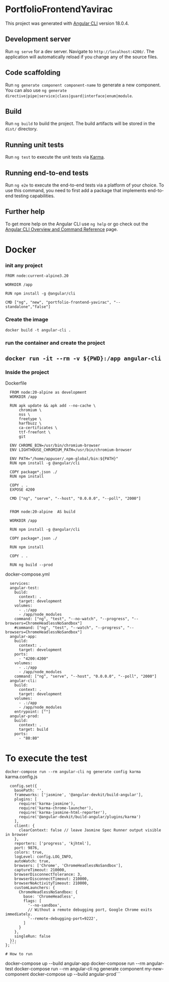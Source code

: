 # PortfolioFrontendYavirac

This project was generated with [Angular CLI](https://github.com/angular/angular-cli) version 18.0.4.

## Development server

Run `ng serve` for a dev server. Navigate to `http://localhost:4200/`. The application will automatically reload if you change any of the source files.

## Code scaffolding

Run `ng generate component component-name` to generate a new component. You can also use `ng generate directive|pipe|service|class|guard|interface|enum|module`.

## Build

Run `ng build` to build the project. The build artifacts will be stored in the `dist/` directory.

## Running unit tests

Run `ng test` to execute the unit tests via [Karma](https://karma-runner.github.io).

## Running end-to-end tests

Run `ng e2e` to execute the end-to-end tests via a platform of your choice. To use this command, you need to first add a package that implements end-to-end testing capabilities.

## Further help

To get more help on the Angular CLI use `ng help` or go check out the [Angular CLI Overview and Command Reference](https://angular.dev/tools/cli) page.

# Docker

### init any project
```
FROM node:current-alpine3.20

WORKDIR /app

RUN npm install -g @angular/cli

CMD ["ng", "new", "portfolio-frontend-yavirac", "--standalone","false"]

```
### Create the image
```docker build -t angular-cli .```

### run the container and create the project
```docker run -it --rm -v ${PWD}:/app angular-cli```
---

### Inside the project
Dockerfile
```
  FROM node:20-alpine as development 
  WORKDIR /app

  RUN apk update && apk add --no-cache \
      chromium \
      nss \
      freetype \
      harfbuzz \
      ca-certificates \
      ttf-freefont \
      git

  ENV CHROME_BIN=/usr/bin/chromium-browser
  ENV LIGHTHOUSE_CHROMIUM_PATH=/usr/bin/chromium-browser

  ENV PATH="/home/appuser/.npm-global/bin:${PATH}"
  RUN npm install -g @angular/cli

  COPY package*.json ./
  RUN npm install

  COPY . .
  EXPOSE 4200

  CMD ["ng", "serve", "--host", "0.0.0.0", "--poll", "2000"]


  FROM node:20-alpine  AS build

  WORKDIR /app

  RUN npm install -g @angular/cli

  COPY package*.json ./

  RUN npm install

  COPY . .

  RUN ng build --prod
```

docker-compose.yml
```
  services:
  angular-test:
    build:
      context: .
      target: development
    volumes:
      - .:/app
      - /app/node_modules
    command: ["ng", "test", "--no-watch", "--progress", "--browsers=ChromeHeadlessNoSandbox"]
    #command: ["ng", "test", "--watch", "--progress", "--browsers=ChromeHeadlessNoSandbox"]
  angular-app:
    build:
      context: .
      target: development
    ports:
      - "4200:4200"
    volumes:
      - .:/app
      - /app/node_modules
    command: ["ng", "serve", "--host", "0.0.0.0", "--poll", "2000"]
  angular-cli:
    build:
      context: .
      target: development
    volumes:
      - .:/app
      - /app/node_modules
    entrypoint: [""]
  angular-prod:
    build:
      context: .
      target: build
    ports:
      - "80:80"

```

# To execute the test
```docker-compose run --rm angular-cli ng generate config karma```
karma.config.js
```module.exports = function (config) {
  config.set({
    basePath: '',
    frameworks: ['jasmine', '@angular-devkit/build-angular'],
    plugins: [
      require('karma-jasmine'),
      require('karma-chrome-launcher'),
      require('karma-jasmine-html-reporter'),
      require('@angular-devkit/build-angular/plugins/karma')
    ],
    client: {
      clearContext: false // leave Jasmine Spec Runner output visible in browser
    },
    reporters: ['progress', 'kjhtml'],
    port: 9876,
    colors: true,
    logLevel: config.LOG_INFO,
    autoWatch: true,
    browsers: ['Chrome', 'ChromeHeadlessNoSandbox'],
    captureTimeout: 210000,
    browserDisconnectTolerance: 3,
    browserDisconnectTimeout: 210000,
    browserNoActivityTimeout: 210000,
    customLaunchers: {
      ChromeHeadlessNoSandbox: {
        base: 'ChromeHeadless',
        flags: [
          '--no-sandbox',
          // Without a remote debugging port, Google Chrome exits immediately.
          '--remote-debugging-port=9222',
        ]
      }
    },
    singleRun: false
  });
};```

# How to run
  ```
  docker-compose up --build angular-app
  docker-compose run --rm angular-test
  docker-compose run --rm angular-cli ng generate component my-new-component
  docker-compose up --build angular-prod```